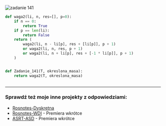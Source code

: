 <picture>
  <source srcset="../../srt/zbior_zadan/141.png" media="(prefers-color-scheme: light)">
  <source srcset="../../srt/zbior_zadan/black_141.png" media="(prefers-color-scheme: dark)">
  <img src="../../srt/zbior_zadan/black_141.png" alt="zadanie 141">
</picture>

```python
def waga2(li, n, res=[], p=0):
    if n == 0:
        return True
    if p == len(li):
        return False
    return (
        waga2(li, n - li[p], res + [li[p]], p + 1)
        or waga2(li, n, res, p + 1)
        or waga2(li, n + li[p], res + [-1 * li[p]], p + 1)
    )


def Zadanie_141(T, okreslona_masa):
    return waga2(T, okreslona_masa)



```

---
### Sprawdź też moje inne projekty z odpowiedziami:
- [Rosnotes-Dyskretna](https://github.com/kamilGie/Rosnotes-Dyskretna)
- [Rosnotes-WDI](https://github.com/kamilGie/Rosnotes-WDI) - Premiera wkrótce
- [ASRT-ASD](https://github.com/kamilGie/Rosnotes-Dyskretna) - Premiera wkrótce
